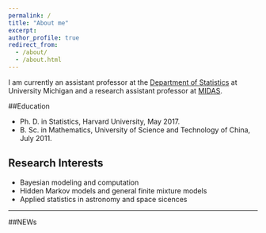 ```yaml
---
permalink: /
title: "About me"
excerpt: 
author_profile: true
redirect_from: 
  - /about/
  - /about.html
---
```


I am currently an assistant professor at the [Department of Statistics](https://lsa.umich.edu/stats) at University Michigan and a research assistant professor at [MIDAS](https://midas.umich.edu/).

##Education
* Ph. D. in Statistics, Harvard University, May 2017.
* B. Sc. in Mathematics, University of Science and Technology of China, July 2011.

## Research Interests
* Bayesian modeling and computation
* Hidden Markov models and general finite mixture models
* Applied statistics in astronomy and space sicences
---
##NEWs

